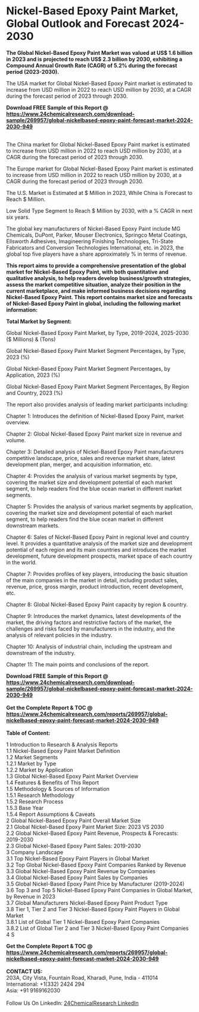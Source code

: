 <h1>Nickel-Based Epoxy Paint Market, Global Outlook and Forecast 2024-2030</h1><p><strong>The Global Nickel-Based Epoxy Paint Market was valued at US$ 1.6 billion in 2023 and is projected to reach US$ 2.3 billion by 2030, exhibiting a Compound Annual Growth Rate (CAGR) of 5.2% during the forecast period (2023-2030).</strong></p><p>
</p><p>The USA market for Global Nickel-Based Epoxy Paint market is estimated to increase from USD million in 2022 to reach USD million by 2030, at a CAGR during the forecast period of 2023 through 2030.</p><div><b>Download FREE Sample of this Report @ 
            <a href="https://www.24chemicalresearch.com/download-sample/269957/global-nickelbased-epoxy-paint-forecast-market-2024-2030-949">
            https://www.24chemicalresearch.com/download-sample/269957/global-nickelbased-epoxy-paint-forecast-market-2024-2030-949</a></b></div><br><p>
</p><p>The China market for Global Nickel-Based Epoxy Paint market is estimated to increase from USD million in 2022 to reach USD million by 2030, at a CAGR during the forecast period of 2023 through 2030.</p><p>
</p><p>The Europe market for Global Nickel-Based Epoxy Paint market is estimated to increase from USD million in 2022 to reach USD million by 2030, at a CAGR during the forecast period of 2023 through 2030.</p><p>
</p><p>The U.S. Market is Estimated at $ Million in 2023, While China is Forecast to Reach $ Million.</p><p>
Low Solid Type Segment to Reach $ Million by 2030, with a % CAGR in next six years.</p><p>
The global key manufacturers of Nickel-Based Epoxy Paint include MG Chemicals, DuPont, Parker, Mouser Electronics, Springco Metal Coatings, Ellsworth Adhesives, Imagineering Finishing Technologies, Tri-State Fabricators and Conversion Technologies International, etc. in 2023, the global top five players have a share approximately % in terms of revenue.</p><p>
<strong>This report aims to provide a comprehensive presentation of the global market for Nickel-Based Epoxy Paint, with both quantitative and qualitative analysis, to help readers develop business/growth strategies, assess the market competitive situation, analyze their position in the current marketplace, and make informed business decisions regarding Nickel-Based Epoxy Paint. This report contains market size and forecasts of Nickel-Based Epoxy Paint in global, including the following market information:</strong></p><p>
</p><p>
<strong>Total Market by Segment:</strong></p><p>
Global Nickel-Based Epoxy Paint Market, by Type, 2019-2024, 2025-2030 ($ Millions) &amp; (Tons)</p><p>
Global Nickel-Based Epoxy Paint Market Segment Percentages, by Type, 2023 (%)</p><p>
</p><p>
Global Nickel-Based Epoxy Paint Market Segment Percentages, by Application, 2023 (%)</p><p>
</p><p>
Global Nickel-Based Epoxy Paint Market Segment Percentages, By Region and Country, 2023 (%)</p><p>
</p><p>
The report also provides analysis of leading market participants including:</p><p>
</p><p>
</p><p>
Chapter 1: Introduces the definition of Nickel-Based Epoxy Paint, market overview.</p><p>
Chapter 2: Global Nickel-Based Epoxy Paint market size in revenue and volume.</p><p>
Chapter 3: Detailed analysis of Nickel-Based Epoxy Paint manufacturers competitive landscape, price, sales and revenue market share, latest development plan, merger, and acquisition information, etc.</p><p>
Chapter 4: Provides the analysis of various market segments by type, covering the market size and development potential of each market segment, to help readers find the blue ocean market in different market segments.</p><p>
Chapter 5: Provides the analysis of various market segments by application, covering the market size and development potential of each market segment, to help readers find the blue ocean market in different downstream markets.</p><p>
Chapter 6: Sales of Nickel-Based Epoxy Paint in regional level and country level. It provides a quantitative analysis of the market size and development potential of each region and its main countries and introduces the market development, future development prospects, market space of each country in the world.</p><p>
Chapter 7: Provides profiles of key players, introducing the basic situation of the main companies in the market in detail, including product sales, revenue, price, gross margin, product introduction, recent development, etc.</p><p>
Chapter 8: Global Nickel-Based Epoxy Paint capacity by region &amp; country.</p><p>
Chapter 9: Introduces the market dynamics, latest developments of the market, the driving factors and restrictive factors of the market, the challenges and risks faced by manufacturers in the industry, and the analysis of relevant policies in the industry.</p><p>
Chapter 10: Analysis of industrial chain, including the upstream and downstream of the industry.</p><p>
Chapter 11: The main points and conclusions of the report.</p><div><b>Download FREE Sample of this Report @ 
            <a href="https://www.24chemicalresearch.com/download-sample/269957/global-nickelbased-epoxy-paint-forecast-market-2024-2030-949">
            https://www.24chemicalresearch.com/download-sample/269957/global-nickelbased-epoxy-paint-forecast-market-2024-2030-949</a></b></div><br><div><b>Get the Complete Report & TOC @ 
            <a href="https://www.24chemicalresearch.com/reports/269957/global-nickelbased-epoxy-paint-forecast-market-2024-2030-949">
            https://www.24chemicalresearch.com/reports/269957/global-nickelbased-epoxy-paint-forecast-market-2024-2030-949</a></b></div><br>
            <b>Table of Content:</b><p>1 Introduction to Research & Analysis Reports<br />
    1.1 Nickel-Based Epoxy Paint Market Definition<br />
    1.2 Market Segments<br />
        1.2.1 Market by Type<br />
        1.2.2 Market by Application<br />
    1.3 Global Nickel-Based Epoxy Paint Market Overview<br />
    1.4 Features & Benefits of This Report<br />
    1.5 Methodology & Sources of Information<br />
        1.5.1 Research Methodology<br />
        1.5.2 Research Process<br />
        1.5.3 Base Year<br />
        1.5.4 Report Assumptions & Caveats<br />
2 Global Nickel-Based Epoxy Paint Overall Market Size<br />
    2.1 Global Nickel-Based Epoxy Paint Market Size: 2023 VS 2030<br />
    2.2 Global Nickel-Based Epoxy Paint Revenue, Prospects & Forecasts: 2019-2030<br />
    2.3 Global Nickel-Based Epoxy Paint Sales: 2019-2030<br />
3 Company Landscape<br />
    3.1 Top Nickel-Based Epoxy Paint Players in Global Market<br />
    3.2 Top Global Nickel-Based Epoxy Paint Companies Ranked by Revenue<br />
    3.3 Global Nickel-Based Epoxy Paint Revenue by Companies<br />
    3.4 Global Nickel-Based Epoxy Paint Sales by Companies<br />
    3.5 Global Nickel-Based Epoxy Paint Price by Manufacturer (2019-2024)<br />
    3.6 Top 3 and Top 5 Nickel-Based Epoxy Paint Companies in Global Market, by Revenue in 2023<br />
    3.7 Global Manufacturers Nickel-Based Epoxy Paint Product Type<br />
    3.8 Tier 1, Tier 2 and Tier 3 Nickel-Based Epoxy Paint Players in Global Market<br />
        3.8.1 List of Global Tier 1 Nickel-Based Epoxy Paint Companies<br />
        3.8.2 List of Global Tier 2 and Tier 3 Nickel-Based Epoxy Paint Companies<br />
4 S</p><div><b>Get the Complete Report & TOC @ 
            <a href="https://www.24chemicalresearch.com/reports/269957/global-nickelbased-epoxy-paint-forecast-market-2024-2030-949">
            https://www.24chemicalresearch.com/reports/269957/global-nickelbased-epoxy-paint-forecast-market-2024-2030-949</a></b></div><br><b>CONTACT US:</b><br>
            203A, City Vista, Fountain Road, Kharadi, Pune, India - 411014<br>
            International: +1(332) 2424 294<br>
            Asia: +91 9169162030 <br><br>
            Follow Us On LinkedIn: <a href="https://www.linkedin.com/company/24chemicalresearch/">24ChemicalResearch LinkedIn</a>
